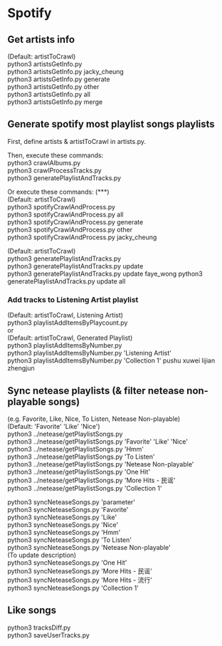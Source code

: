 # Spotify
## Get artists info
(Default: artistToCrawl)  
python3 artistsGetInfo.py  
python3 artistsGetInfo.py jacky_cheung  
python3 artistsGetInfo.py generate  
python3 artistsGetInfo.py other  
python3 artistsGetInfo.py all  
python3 artistsGetInfo.py merge  



## Generate spotify most playlist songs playlists
First, define artists & artistToCrawl in artists.py.  

Then, execute these commands:  
python3 crawlAlbums.py  
python3 crawlProcessTracks.py  
python3 generatePlaylistAndTracks.py  

Or execute these commands: (***)   
(Default: artistToCrawl)  
python3 spotifyCrawlAndProcess.py  
python3 spotifyCrawlAndProcess.py all  
python3 spotifyCrawlAndProcess.py generate  
python3 spotifyCrawlAndProcess.py other  
python3 spotifyCrawlAndProcess.py jacky_cheung  

(Default: artistToCrawl)  
python3 generatePlaylistAndTracks.py  
python3 generatePlaylistAndTracks.py update  
python3 generatePlaylistAndTracks.py update faye_wong
python3 generatePlaylistAndTracks.py update all  

### Add tracks to Listening Artist playlist
(Default: artistToCrawl, Listening Artist)  
python3 playlistAddItemsByPlaycount.py  
or  
(Default: artistToCrawl, Generated Playlist)  
python3 playlistAddItemsByNumber.py  
python3 playlistAddItemsByNumber.py 'Listening Artist'  
python3 playlistAddItemsByNumber.py 'Collection 1' pushu xuwei lijian zhengjun  



## Sync netease playlists (& filter netease non-playable songs)
(e.g. Favorite, Like, Nice, To Listen, Netease Non-playable)  
(Default: 'Favorite' 'Like' 'Nice')  
python3 ../netease/getPlaylistSongs.py  
python3 ../netease/getPlaylistSongs.py 'Favorite' 'Like' 'Nice'  
python3 ../netease/getPlaylistSongs.py 'Hmm'  
python3 ../netease/getPlaylistSongs.py 'To Listen'  
python3 ../netease/getPlaylistSongs.py 'Netease Non-playable'  
python3 ../netease/getPlaylistSongs.py 'One Hit'  
python3 ../netease/getPlaylistSongs.py 'More Hits - 民谣'  
python3 ../netease/getPlaylistSongs.py 'Collection 1'  

python3 syncNeteaseSongs.py 'parameter'  
python3 syncNeteaseSongs.py 'Favorite'  
python3 syncNeteaseSongs.py 'Like'  
python3 syncNeteaseSongs.py 'Nice'  
python3 syncNeteaseSongs.py 'Hmm'  
python3 syncNeteaseSongs.py 'To Listen'  
python3 syncNeteaseSongs.py 'Netease Non-playable'  
(To update description)  
python3 syncNeteaseSongs.py 'One Hit'  
python3 syncNeteaseSongs.py 'More Hits - 民谣'  
python3 syncNeteaseSongs.py 'More Hits - 流行'  
python3 syncNeteaseSongs.py 'Collection 1'  

## Like songs
python3 tracksDiff.py  
python3 saveUserTracks.py  
